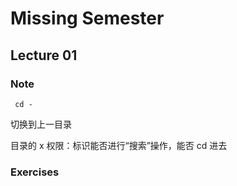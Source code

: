 # Missing Semester

## Lecture 01

### Note

```shell
 cd -
```

切换到上一目录

目录的 x 权限：标识能否进行“搜索”操作，能否 cd 进去

### Exercises

